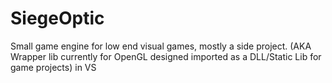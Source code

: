 # SiegeOptic
Small game engine for low end visual games, mostly a side project. (AKA Wrapper lib currently for OpenGL designed imported as a DLL/Static Lib for game projects) in VS
